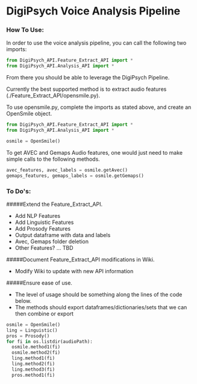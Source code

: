 # DigiPsych Voice Analysis Pipeline

### How To Use:
In order to use the voice analysis pipeline, you can call the following two
imports:

```python
from DigiPsych_API.Feature_Extract_API import *
from DigiPsych_API.Analysis_API import *
```

From there you should be able to leverage the DigiPsych Pipeline.

Currently the best supported method is to extract audio features (./Feature_Extract_API/opensmile.py).

To use opensmile.py, complete the imports as stated above, and create an OpenSmile object.

```python
from DigiPsych_API.Feature_Extract_API import *
from DigiPsych_API.Analysis_API import *

osmile = OpenSmile()
```

To get AVEC and Gemaps Audio features, one would just need to make simple calls
to the following methods.

```python
avec_features, avec_labels = osmile.getAvec()
gemaps_features, gemaps_labels = osmile.getGemaps()
```

### To Do's:

#####Extend the Feature_Extract_API.
- Add NLP Features
- Add Linguistic Features
- Add Prosody Features
- Output dataframe with data and labels
- Avec, Gemaps folder deletion
- Other Features? ... TBD

#####Document Feature_Extract_API modifications in Wiki.
- Modify Wiki to update with new API information

#####Ensure ease of use.
- The level of usage should be something along the lines of the code below.
- The methods should export dataframes/dictionaries/sets that we can then combine or export

```python
osmile = OpenSmile()
ling = Linguistic()
pros = Prosody()
for fi in os.listdir(audioPath):
  osmile.method1(fi)
  osmile.method2(fi)
  ling.method1(fi)
  ling.method2(fi)
  ling.method3(fi)
  pros.method1(fi)
```
